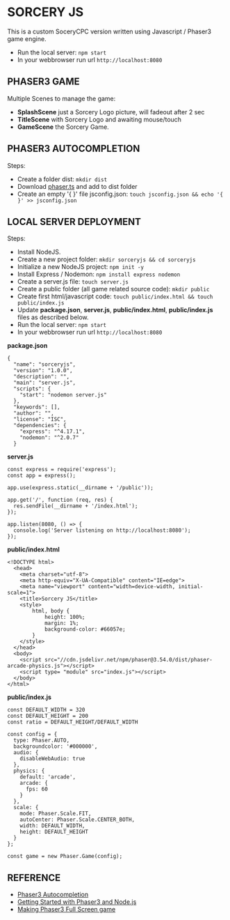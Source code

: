 # SORCERY JS

This is a custom SoceryCPC version written using Javascript / Phaser3 game engine.   
 * Run the local server: `npm start`    
 * In your webbrowser run url `http://localhost:8080`       

## PHASER3 GAME

Multiple Scenes to manage the game:   
 * **SplashScene** just a Sorcery Logo picture, will fadeout after 2 sec
 * **TitleScene** with Sorcery Logo and awaiting mouse/touch
 * **GameScene** the Sorcery Game.

## PHASER3 AUTOCOMPLETION

Steps:
 * Create a folder dist: `mkdir dist`
 * Download [phaser.ts](https://github.com/photonstorm/phaser/blob/master/types/phaser.d.ts) and add to dist folder
 * Create an empty '{ }' file jsconfig.json: `touch jsconfig.json && echo '{ }' >> jsconfig.json`  


## LOCAL SERVER DEPLOYMENT

Steps:
 * Install NodeJS.
 * Create a new project folder: `mkdir sorceryjs && cd sorceryjs`  
 * Initialize a new NodeJS project: `npm init -y`  
 * Install Express / Nodemon: `npm install express nodemon`  
 * Create a server.js file: `touch server.js`
 * Create a public folder (all game related source code): `mkdir public`  
 * Create first html/javascript code: `touch public/index.html && touch public/index.js`
 * Update **package.json**, **server.js**, **public/index.html**, **public/index.js** files as described below.
 * Run the local server: `npm start` 
 * In your webbrowser run url `http://localhost:8080`  

**package.json**
```
{
  "name": "sorceryjs",
  "version": "1.0.0",
  "description": "",
  "main": "server.js",
  "scripts": {
    "start": "nodemon server.js"
  },
  "keywords": [],
  "author": "",
  "license": "ISC",
  "dependencies": {
    "express": "^4.17.1",
    "nodemon": "^2.0.7"
  }
```

**server.js**
```
const express = require('express');
const app = express();

app.use(express.static(__dirname + '/public'));

app.get('/', function (req, res) {
  res.sendFile(__dirname + '/index.html');
});

app.listen(8080, () => {
  console.log('Server listening on http://localhost:8080');
});
```

**public/index.html**
```
<!DOCTYPE html>
  <head>
    <meta charset="utf-8">
    <meta http-equiv="X-UA-Compatible" content="IE=edge">
    <meta name="viewport" content="width=device-width, initial-scale=1">
    <title>Sorcery JS</title>
    <style>
        html, body {
            height: 100%;
            margin: 1%;
            background-color: #66057e;
        }
    </style>
  </head>
  <body>
    <script src="//cdn.jsdelivr.net/npm/phaser@3.54.0/dist/phaser-arcade-physics.js"></script>
    <script type= "module" src="index.js"></script>
  </body>
</html>
```

**public/index.js**
```
const DEFAULT_WIDTH = 320
const DEFAULT_HEIGHT = 200
const ratio = DEFAULT_HEIGHT/DEFAULT_WIDTH

const config = {
  type: Phaser.AUTO,
  backgroundcolor: '#000000',
  audio: {
    disableWebAudio: true
  },
  physics: {
    default: 'arcade',
    arcade: {
      fps: 60
    }
  },
  scale: {
    mode: Phaser.Scale.FIT,
    autoCenter: Phaser.Scale.CENTER_BOTH,
    width: DEFAULT_WIDTH,
    height: DEFAULT_HEIGHT
  }
};

const game = new Phaser.Game(config);
```

## REFERENCE

 * [Phaser3 Autocompletion](https://phaser.discourse.group/t/getting-autocomplete-in-vsc/2389)
 * [Getting Started with Phaser3 and Node.js](https://dev.to/cschratz/getting-started-with-phaser-3-and-node-js-4mb)
 * [Making Phaser3 Full Screen game](https://phaser.discourse.group/t/making-a-full-screen-game/1136/2)

